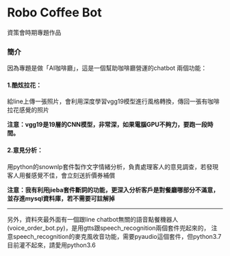 # Robo Coffee Bot
資策會時期專題作品

### 簡介
因為專題是做「AI咖啡廳」，這是一個幫助咖啡廳營運的chatbot
兩個功能：

#### 1.酷炫拉花：

給line上傳一張照片，會利用深度學習vgg19模型進行風格轉換，傳回一張有咖啡拉花感覺的照片

**注意：vgg19是19層的CNN模型，非常深，如果電腦GPU不夠力，要跑一段時間。**

#### 2.意見分析：

用python的snownlp套件製作文字情緒分析，負責處理客人的意見調查，若發現客人用餐感覺不佳，會立刻送折價券補償

**注意：我有利用jieba套件斷詞的功能，更深入分析客戶是對餐廳哪部分不滿意，並存進mysql資料庫，若不需要可註解掉**

---------------------------------------

另外，資料夾最外面有一個跟line chatbot無關的語音點餐機器人(voice_order_bot.py)，是用gtts跟speech_recognition兩個套件兜起來的，
注意speech_recognition的麥克風收音功能，需要pyaudio這個套件，但python3.7目前灌不起來，請愛用python3.6
